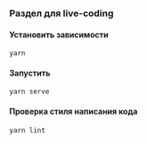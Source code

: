 ### Раздел для live-coding

#### Установить зависимости
```
yarn
```

#### Запустить
```
yarn serve
```

#### Проверка стиля написания кода
```
yarn lint
```